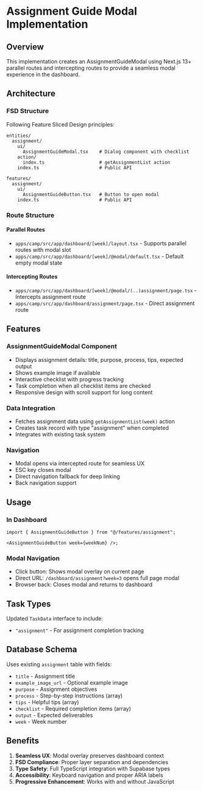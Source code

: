 # Assignment Guide Modal Implementation

## Overview

This implementation creates an AssignmentGuideModal using Next.js 13+ parallel routes and intercepting routes to provide a seamless modal experience in the dashboard.

## Architecture

### FSD Structure

Following Feature Sliced Design principles:

```
entities/
  assignment/
    ui/
      AssignmentGuideModal.tsx    # Dialog component with checklist
    action/
      index.ts                    # getAssignmentList action
    index.ts                      # Public API

features/
  assignment/
    ui/
      AssignmentGuideButton.tsx   # Button to open modal
    index.ts                      # Public API
```

### Route Structure

#### Parallel Routes

- `apps/camp/src/app/dashboard/[week]/layout.tsx` - Supports parallel routes with modal slot
- `apps/camp/src/app/dashboard/[week]/@modal/default.tsx` - Default empty modal state

#### Intercepting Routes

- `apps/camp/src/app/dashboard/[week]/@modal/(..)assignment/page.tsx` - Intercepts assignment route
- `apps/camp/src/app/dashboard/assignment/page.tsx` - Direct assignment route

## Features

### AssignmentGuideModal Component

- Displays assignment details: title, purpose, process, tips, expected output
- Shows example image if available
- Interactive checklist with progress tracking
- Task completion when all checklist items are checked
- Responsive design with scroll support for long content

### Data Integration

- Fetches assignment data using `getAssignmentList(week)` action
- Creates task record with type "assignment" when completed
- Integrates with existing task system

### Navigation

- Modal opens via intercepted route for seamless UX
- ESC key closes modal
- Direct navigation fallback for deep linking
- Back navigation support

## Usage

### In Dashboard

```tsx
import { AssignmentGuideButton } from "@/features/assignment";

<AssignmentGuideButton week={weekNum} />;
```

### Modal Navigation

- Click button: Shows modal overlay on current page
- Direct URL: `/dashboard/assignment?week=3` opens full page modal
- Browser back: Closes modal and returns to dashboard

## Task Types

Updated `TaskData` interface to include:

- `"assignment"` - For assignment completion tracking

## Database Schema

Uses existing `assignment` table with fields:

- `title` - Assignment title
- `example_image_url` - Optional example image
- `purpose` - Assignment objectives
- `process` - Step-by-step instructions (array)
- `tips` - Helpful tips (array)
- `checklist` - Required completion items (array)
- `output` - Expected deliverables
- `week` - Week number

## Benefits

1. **Seamless UX**: Modal overlay preserves dashboard context
2. **FSD Compliance**: Proper layer separation and dependencies
3. **Type Safety**: Full TypeScript integration with Supabase types
4. **Accessibility**: Keyboard navigation and proper ARIA labels
5. **Progressive Enhancement**: Works with and without JavaScript
